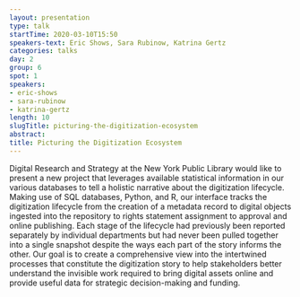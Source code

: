 ```yaml
---
layout: presentation
type: talk
startTime: 2020-03-10T15:50
speakers-text: Eric Shows, Sara Rubinow, Katrina Gertz
categories: talks
day: 2
group: 6
spot: 1
speakers:
- eric-shows
- sara-rubinow
- katrina-gertz
length: 10
slugTitle: picturing-the-digitization-ecosystem
abstract:
title: Picturing the Digitization Ecosystem
---
```

Digital Research and Strategy at the New York Public Library would like to present a new project that leverages available statistical information in our various databases to tell a holistic narrative about the digitization lifecycle. Making use of SQL databases, Python, and R, our interface tracks the digitization lifecycle from the creation of a metadata record to digital objects ingested into the repository to rights statement assignment to approval and online publishing. Each stage of the lifecycle had previously been reported separately by individual departments but had never been pulled together into a single snapshot despite the ways each part of the story informs the other. Our goal is to create a comprehensive view into the intertwined processes that constitute the digitization story to help stakeholders better understand the invisible work required to bring digital assets online and provide useful data for strategic decision-making and funding.

